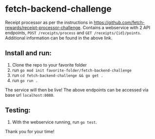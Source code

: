 # fetch-backend-challenge
Receipt processor as per the instructions in https://github.com/fetch-rewards/receipt-processor-challenge.
Contains a webservice with 2 API endpoints, `POST /receipts/process` and `GET /receipts/{id}/points`. Additional information can be found in the above link.

## Install and run:
1. Clone the repo to your favorite folder
2. run `go mod init favorite-folder/fetch-backend-challenge`
3. run `cd fetch-backend-challenge && go get .`
4. run `go run .`

The service will then be live! The above endpoints can be accessed via base url `localhost:8080`.

## Testing:
1. With the webservice running, run `go test`.


Thank you for your time!